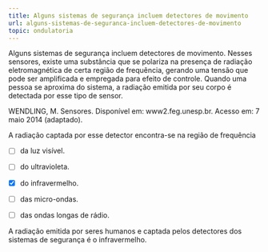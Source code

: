 ```yaml
---
title: Alguns sistemas de segurança incluem detectores de movimento
url: alguns-sistemas-de-seguranca-incluem-detectores-de-movimento
topic: ondulatoria
---
```



Alguns sistemas de segurança incluem detectores de movimento. Nesses sensores, existe uma substância que se polariza na presença de radiação eletromagnética de certa região de frequência, gerando uma tensão que pode ser amplificada e empregada para efeito de controle. Quando uma pessoa se aproxima do sistema, a radiação emitida por seu corpo é detectada por esse tipo de sensor.

WENDLING, M. Sensores. Disponível em: www2.feg.unesp.br. Acesso em: 7 maio 2014 (adaptado).

A radiação captada por esse detector encontra-se na região de frequência



- [ ] da luz visível.
- [ ] do ultravioleta.
- [x] do infravermelho.
- [ ] das micro-ondas.
- [ ] das ondas longas de rádio.


A radiação emitida por seres humanos e captada pelos detectores dos sistemas de segurança é o infravermelho.
